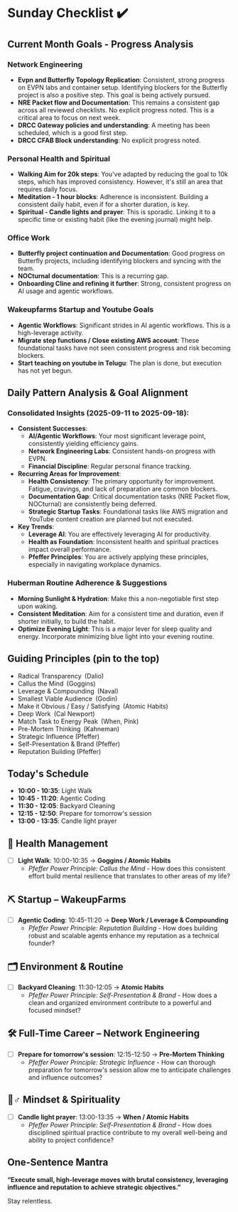 # Sunday Checklist ✔️

## Current Month Goals - Progress Analysis

### Network Engineering
- **Evpn and Butterfly Topology Replication**: Consistent, strong progress on EVPN labs and container setup. Identifying blockers for the Butterfly project is also a positive step. This goal is being actively pursued.
- **NRE Packet flow and Documentation**: This remains a consistent gap across all reviewed checklists. No explicit progress noted. This is a critical area to focus on next week.
- **DRCC Gateway policies and understanding**: A meeting has been scheduled, which is a good first step.
- **DRCC CFAB Block understanding**: No explicit progress noted.

### Personal Health and Spiritual
- **Walking Aim for 20k steps**: You've adapted by reducing the goal to 10k steps, which has improved consistency. However, it's still an area that requires daily focus.
- **Meditation - 1 hour blocks**: Adherence is inconsistent. Building a consistent daily habit, even if for a shorter duration, is key.
- **Spiritual - Candle lights and prayer**: This is sporadic. Linking it to a specific time or existing habit (like the evening journal) might help.

### Office Work
- **Butterfly project continuation and Documentation**: Good progress on Butterfly projects, including identifying blockers and syncing with the team.
- **NOCturnal documentation**: This is a recurring gap.
- **Onboarding Cline and refining it further**: Strong, consistent progress on AI usage and agentic workflows.

### Wakeupfarms Startup and Youtube Goals
- **Agentic Workflows**: Significant strides in AI agentic workflows. This is a high-leverage activity.
- **Migrate step functions / Close existing AWS account**: These foundational tasks have not seen consistent progress and risk becoming blockers.
- **Start teaching on youtube in Telugu**: The plan is done, but execution has not yet begun.

## Daily Pattern Analysis & Goal Alignment

### Consolidated Insights (2025-09-11 to 2025-09-18):
- **Consistent Successes**:
    - **AI/Agentic Workflows**: Your most significant leverage point, consistently yielding efficiency gains.
    - **Network Engineering Labs**: Consistent hands-on progress with EVPN.
    - **Financial Discipline**: Regular personal finance tracking.
- **Recurring Areas for Improvement**:
    - **Health Consistency**: The primary opportunity for improvement. Fatigue, cravings, and lack of preparation are common blockers.
    - **Documentation Gap**: Critical documentation tasks (NRE Packet flow, NOCturnal) are consistently being deferred.
    - **Strategic Startup Tasks**: Foundational tasks like AWS migration and YouTube content creation are planned but not executed.
- **Key Trends**:
    - **Leverage AI**: You are effectively leveraging AI for productivity.
    - **Health as Foundation**: Inconsistent health and spiritual practices impact overall performance.
    - **Pfeffer Principles**: You are actively applying these principles, especially in navigating workplace dynamics.

### Huberman Routine Adherence & Suggestions
- **Morning Sunlight & Hydration**: Make this a non-negotiable first step upon waking.
- **Consistent Meditation**: Aim for a consistent time and duration, even if shorter initially, to build the habit.
- **Optimize Evening Light**: This is a major lever for sleep quality and energy. Incorporate minimizing blue light into your evening routine.

## Guiding Principles (pin to the top)

- Radical Transparency (Dalio)
- Callus the Mind (Goggins)
- Leverage & Compounding (Naval)
- Smallest Viable Audience (Godin)
- Make it Obvious / Easy / Satisfying (Atomic Habits)
- Deep Work (Cal Newport)
- Match Task to Energy Peak (When, Pink)
- Pre-Mortem Thinking (Kahneman)
- Strategic Influence (Pfeffer)
- Self-Presentation & Brand (Pfeffer)
- Reputation Building (Pfeffer)

## Today's Schedule

- **10:00 - 10:35**: Light Walk
- **10:45 - 11:20**: Agentic Coding
- **11:30 - 12:05**: Backyard Cleaning
- **12:15 - 12:50**: Prepare for tomorrow's session
- **13:00 - 13:35**: Candle light prayer

## 💪 Health Management

- [ ] **Light Walk**: 10:00-10:35 → **Goggins / Atomic Habits**
    - *Pfeffer Power Principle: Callus the Mind* - How does this consistent effort build mental resilience that translates to other areas of my life?

## ⛏ Startup – WakeupFarms

- [ ] **Agentic Coding**: 10:45-11:20 → **Deep Work / Leverage & Compounding**
    - *Pfeffer Power Principle: Reputation Building* - How does building robust and scalable agents enhance my reputation as a technical founder?

## 🗂 Environment & Routine

- [ ] **Backyard Cleaning**: 11:30-12:05 → **Atomic Habits**
    - *Pfeffer Power Principle: Self-Presentation & Brand* - How does a clean and organized environment contribute to a powerful and focused mindset?

## 🛠 Full-Time Career – Network Engineering

- [ ] **Prepare for tomorrow's session**: 12:15-12:50 → **Pre-Mortem Thinking**
    - *Pfeffer Power Principle: Strategic Influence* - How can thorough preparation for tomorrow's session allow me to anticipate challenges and influence outcomes?

## 🧘♂️ Mindset & Spirituality

- [ ] **Candle light prayer**: 13:00-13:35 → **When / Atomic Habits**
    - *Pfeffer Power Principle: Self-Presentation & Brand* - How does disciplined spiritual practice contribute to my overall well-being and ability to project confidence?

## One-Sentence Mantra

**“Execute small, high-leverage moves with brutal consistency, leveraging influence and reputation to achieve strategic objectives.”**

Stay relentless.
